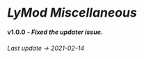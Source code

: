 # *LyMod Miscellaneous*

**v1.0.0**
***- Fixed the updater issue.***

###### *Last update -> 2021-02-14*

